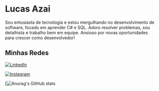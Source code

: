 
# Lucas Azai

Sou entusiasta de tecnologia e estou mergulhando no desenvolvimento de software, focado em aprender C# e SQL. Adoro resolver problemas, sou detalhista e trabalho bem em equipe. Ansioso por novas oportunidades para crescer como desenvolvedor!


## Minhas Redes

[![LinkedIn](https://img.shields.io/badge/LinkedIn-000?style=for-the-badge&logo=linkedin&logoColor=0E76A8)](https://www.linkedin.com/in/lucas-azai/)

[![Instagram](https://img.shields.io/badge/Instagram-000?style=for-the-badge&logo=instagram)](https://www.instagram.com/lucas_azai/)

[![Anurag's GitHub stats](https://github-readme-stats.vercel.app/api?username=lucas-azai&show_icons=true&theme=transparent)








